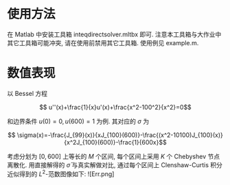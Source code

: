 # 使用方法

在 Matlab 中安装工具箱 inteqdirectsolver.mltbx 即可. 注意本工具箱与大作业中其它工具箱可能冲突, 请在使用前禁用其它工具箱.
使用例见 example.m.

# 数值表现

以 Bessel 方程
```math
    u''(x)+\frac{1}{x}u'(x)+\frac{x^2-100^2}{x^2}=0
```
和边界条件 $u(0)=0,u(600)=1$ 为例. 其对应的 $\sigma$ 为
```math
    \sigma(x)=-\frac{J_{99}(x)}{xJ_{100}(600)}-\frac{(x^2-10100)J_{100}(x)}{x^2J_{100}(600)}-\frac{1}{600x}
```

考虑分划为 $[0,600]$ 上等长的 $M$ 个区间, 每个区间上采用 $K$ 个 Chebyshev 节点离散化. 用直接解得的 $\bar\sigma$ 与真实解做对比, 通过每个区间上 Clenshaw-Curtis 积分近似得到的 $L^2$-范数图像如下:
![Err.png]
